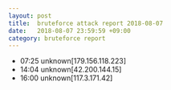 ```yaml
---
layout: post
title:  bruteforce attack report 2018-08-07
date:   2018-08-07 23:59:59 +09:00
category: bruteforce report
---
```


* 07:25 unknown[179.156.118.223]
* 14:04 unknown[42.200.144.15]
* 16:00 unknown[117.3.171.42]
